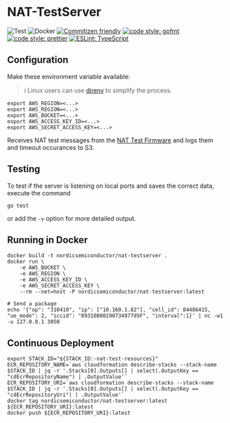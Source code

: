 # NAT-TestServer

![Test](https://github.com/NordicSemiconductor/NAT-TestServer/workflows/Test/badge.svg)
![Docker](https://github.com/NordicSemiconductor/NAT-TestServer/workflows/Test%20Docker%20Image/badge.svg)
[![Commitizen friendly](https://img.shields.io/badge/commitizen-friendly-brightgreen.svg)](http://commitizen.github.io/cz-cli/)
[![code style: gofmt](https://img.shields.io/badge/code_style-gofmt-00acd7.svg)](https://golang.org/cmd/gofmt/)
[![code style: prettier](https://img.shields.io/badge/code_style-prettier-ff69b4.svg)](https://github.com/prettier/prettier/)
[![ESLint: TypeScript](https://img.shields.io/badge/ESLint-TypeScript-blue.svg)](https://github.com/typescript-eslint/typescript-eslint)

## Configuration

Make these environment variable available:

> ℹ️ Linux users can use [direnv](https://direnv.net/) to simplify the process.

    export AWS_REGION=<...>
    export AWS_REGION=<...>
    export AWS_BUCKET=<...>
    export AWS_ACCESS_KEY_ID=<...>
    export AWS_SECRET_ACCESS_KEY=<...>

Receives NAT test messages from the
[NAT Test Firmware](https://github.com/NordicSemiconductor/NAT-TestFirmware/)
and logs them and timeout occurances to S3.

## Testing

To test if the server is listening on local ports and saves the correct data,
execute the command

```
go test
```

or add the `-v` option for more detailed output.

## Running in Docker

    docker build -t nordicsemiconductor/nat-testserver .
    docker run \
        -e AWS_BUCKET \
        -e AWS_REGION \
        -e AWS_ACCESS_KEY_ID \
        -e AWS_SECRET_ACCESS_KEY \
        --rm --net=host -P nordicsemiconductor/nat-testserver:latest

    # Send a package
    echo '{"op": "310410", "ip": ["10.160.1.82"], "cell_id": 84486415, "ue_mode": 2, "iccid": "8931080019073497795F", "interval":1}' | nc -w1 -u 127.0.0.1 3050

## Continuous Deployment

    export STACK_ID="${STACK_ID:-nat-test-resources}"
    ECR_REPOSITORY_NAME=`aws cloudformation describe-stacks --stack-name $STACK_ID | jq -r '.Stacks[0].Outputs[] | select(.OutputKey == "cdEcrRepositoryName") | .OutputValue'`
    ECR_REPOSITORY_URI=`aws cloudformation describe-stacks --stack-name $STACK_ID | jq -r '.Stacks[0].Outputs[] | select(.OutputKey == "cdEcrRepositoryUri") | .OutputValue'`
    docker tag nordicsemiconductor/nat-testserver:latest ${ECR_REPOSITORY_URI}:latest
    docker push ${ECR_REPOSITORY_URI}:latest
